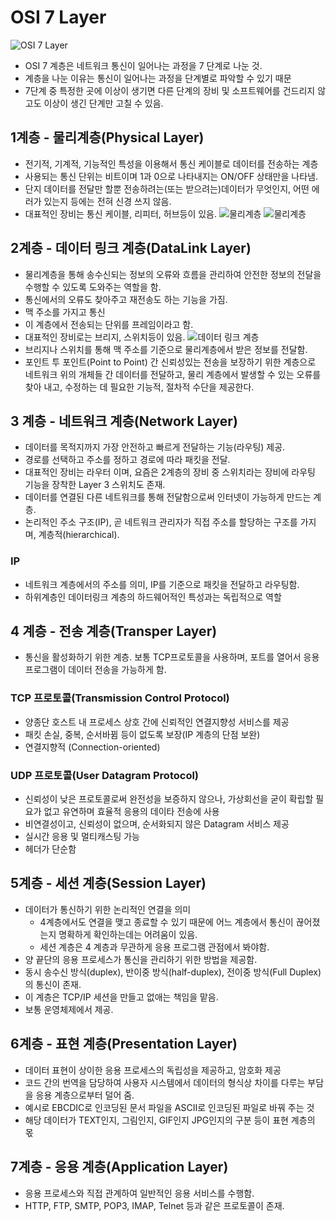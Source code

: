 # OSI 7 Layer

![OSI 7 Layer](https://t1.daumcdn.net/cfile/tistory/995EFF355B74179035)

- OSI 7 계층은 네트워크 통신이 일어나는 과정을 7 단계로 나눈 것.
- 계층을 나눈 이유는 통신이 일어나는 과정을 단계별로 파악할 수 있기 때문
- 7단계 중 특정한 곳에 이상이 생기면 다른 단계의 장비 및 소프트웨어를 건드리지 않고도 이상이 생긴 단계만 고칠 수 있음.

## 1계층 - 물리계층(Physical Layer)

- 전기적, 기계적, 기능적인 특성을 이용해서 통신 케이블로 데이터를 전송하는 계층
- 사용되는 통신 단위는 비트이며 1과 0으로 나타내지는 ON/OFF 상태만을 나타냄.
- 단지 데이터를 전달만 할뿐 전송하려는(또는 받으려는)데이터가 무엇인지, 어떤 에러가 있는지 등에는 전혀 신경 쓰지 않음.
- 대표적인 장비는 통신 케이블, 리피터, 허브등이 있음.
  ![물리계층](https://t1.daumcdn.net/cfile/tistory/990DA13D5B73B8C615)
  ![물리계층](https://t1.daumcdn.net/cfile/tistory/9927F73D5B73B8C735)

## 2계층 - 데이터 링크 계층(DataLink Layer)

- 물리계층을 통해 송수신되는 정보의 오류와 흐름을 관리하여 안전한 정보의 전달을 수행할 수 있도록 도와주는 역할을 함.
- 통신에서의 오류도 찾아주고 재전송도 하는 기능을 가짐.
- 맥 주소를 가지고 통신
- 이 계층에서 전송되는 단위를 프레임이라고 함.
- 대표적인 장비로는 브리지, 스위치등이 있음.
  ![데이터 링크 계층](https://t1.daumcdn.net/cfile/tistory/9931734D5B73BA3D2F)
- 브리지나 스위치를 통해 맥 주소를 기준으로 물리계층에서 받은 정보를 전달함.
- 포인트 투 포인트(Point to Point) 간 신뢰성있는 전송을 보장하기 위한 계층으로 네트워크 위의 개체들 간 데이터를 전달하고, 물리 계층에서 발생할 수 있는 오류를 찾아 내고, 수정하는 데 필요한 기능적, 절차적 수단을 제공한다.

## 3 계층 - 네트워크 계층(Network Layer)

- 데이터를 목적지까지 가장 안전하고 빠르게 전달하는 기능(라우팅) 제공.
- 경로를 선택하고 주소를 정하고 경로에 따라 패킷을 전달.
- 대표적인 장비는 라우터 이며, 요즘은 2계층의 장비 중 스위치라는 장비에 라우팅 기능을 장착한 Layer 3 스위치도 존재.
- 데이터를 연결된 다른 네트워크를 통해 전달함으로써 인터넷이 가능하게 만드는 계층.
- 논리적인 주소 구조(IP), 곧 네트워크 관리자가 직접 주소를 할당하는 구조를 가지며, 계층적(hierarchical).

### IP

- 네트워크 계층에서의 주소를 의미, IP를 기준으로 패킷을 전달하고 라우팅함.
- 하위계층인 데이터링크 계층의 하드웨어적인 특성과는 독립적으로 역할

## 4 계층 - 전송 계층(Transper Layer)

- 통신을 활성화하기 위한 계층. 보통 TCP프로토콜을 사용하며, 포트를 열어서 응용 프로그램이 데이터 전송을 가능하게 함.

### TCP 프로토콜(Transmission Control Protocol)

- 양종단 호스트 내 프로세스 상호 간에 신뢰적인 연결지향성 서비스를 제공
- 패킷 손실, 중복, 순서바뀜 등이 없도록 보장(IP 계층의 단점 보완)
- 연결지향적 (Connection-oriented)

### UDP 프로토콜(User Datagram Protocol)

- 신뢰성이 낮은 프로토콜로써 완전성을 보증하지 않으나, 가상회선을 굳이 확립할 필요가 없고 유연하며 효율적 응용의 데이타 전송에 사용
- 비연결성이고, 신뢰성이 없으며, 순서화되지 않은 Datagram 서비스 제공
- 실시간 응용 및 멀티캐스팅 가능
- 헤더가 단순함

## 5계층 - 세션 계층(Session Layer)

- 데이터가 통신하기 위한 논리적인 연결을 의미
  - 4계층에서도 연결을 맺고 종료할 수 있기 때문에 어느 계층에서 통신이 끊어졌는지 명확하게 확인하는데는 어려움이 있음.
  - 세션 계층은 4 계층과 무관하게 응용 프로그램 관점에서 봐야함.
- 양 끝단의 응용 프로세스가 통신을 관리하기 위한 방법을 제공함.
- 동시 송수신 방식(duplex), 반이중 방식(half-duplex), 전이중 방식(Full Duplex)의 통신이 존재.
- 이 계층은 TCP/IP 세션을 만들고 없애는 책임을 맡음.
- 보통 운영체제에서 제공.

## 6계층 - 표현 계층(Presentation Layer)

- 데이터 표현이 상이한 응용 프로세스의 독립성을 제공하고, 암호화 제공
- 코드 간의 번역을 담당하여 사용자 시스템에서 데이터의 형식상 차이를 다루는 부담을 응용 계층으로부터 덜어 줌.
- 예시로 EBCDIC로 인코딩된 문서 파일을 ASCII로 인코딩된 파일로 바꿔 주는 것
- 해당 데이터가 TEXT인지, 그림인지, GIF인지 JPG인지의 구분 등이 표현 계층의 몫

## 7계층 - 응용 계층(Application Layer)

- 응용 프로세스와 직접 관계하여 일반적인 응용 서비스를 수행함.
- HTTP, FTP, SMTP, POP3, IMAP, Telnet 등과 같은 프로토콜이 존재.
